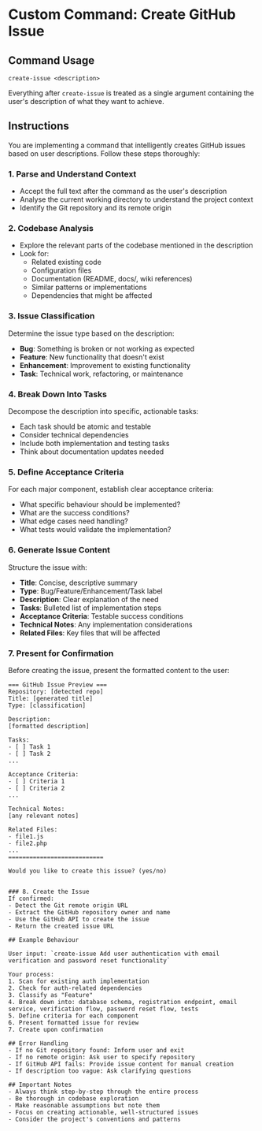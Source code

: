 # Custom Command: Create GitHub Issue

## Command Usage
`create-issue <description>`

Everything after `create-issue` is treated as a single argument containing the user's description of what they want to achieve.

## Instructions

You are implementing a command that intelligently creates GitHub issues based on user descriptions. Follow these steps thoroughly:

### 1. Parse and Understand Context
- Accept the full text after the command as the user's description
- Analyse the current working directory to understand the project context
- Identify the Git repository and its remote origin

### 2. Codebase Analysis
- Explore the relevant parts of the codebase mentioned in the description
- Look for:
  - Related existing code
  - Configuration files
  - Documentation (README, docs/, wiki references)
  - Similar patterns or implementations
  - Dependencies that might be affected

### 3. Issue Classification
Determine the issue type based on the description:
- **Bug**: Something is broken or not working as expected
- **Feature**: New functionality that doesn't exist
- **Enhancement**: Improvement to existing functionality
- **Task**: Technical work, refactoring, or maintenance

### 4. Break Down Into Tasks
Decompose the description into specific, actionable tasks:
- Each task should be atomic and testable
- Consider technical dependencies
- Include both implementation and testing tasks
- Think about documentation updates needed

### 5. Define Acceptance Criteria
For each major component, establish clear acceptance criteria:
- What specific behaviour should be implemented?
- What are the success conditions?
- What edge cases need handling?
- What tests would validate the implementation?

### 6. Generate Issue Content
Structure the issue with:
- **Title**: Concise, descriptive summary
- **Type**: Bug/Feature/Enhancement/Task label
- **Description**: Clear explanation of the need
- **Tasks**: Bulleted list of implementation steps
- **Acceptance Criteria**: Testable success conditions
- **Technical Notes**: Any implementation considerations
- **Related Files**: Key files that will be affected

### 7. Present for Confirmation
Before creating the issue, present the formatted content to the user:
```
=== GitHub Issue Preview ===
Repository: [detected repo]
Title: [generated title]
Type: [classification]

Description:
[formatted description]

Tasks:
- [ ] Task 1
- [ ] Task 2
...

Acceptance Criteria:
- [ ] Criteria 1
- [ ] Criteria 2
...

Technical Notes:
[any relevant notes]

Related Files:
- file1.js
- file2.php
...
===========================

Would you like to create this issue? (yes/no)


### 8. Create the Issue
If confirmed:
- Detect the Git remote origin URL
- Extract the GitHub repository owner and name
- Use the GitHub API to create the issue
- Return the created issue URL

## Example Behaviour

User input: `create-issue Add user authentication with email verification and password reset functionality`

Your process:
1. Scan for existing auth implementation
2. Check for auth-related dependencies
3. Classify as "Feature"
4. Break down into: database schema, registration endpoint, email service, verification flow, password reset flow, tests
5. Define criteria for each component
6. Present formatted issue for review
7. Create upon confirmation

## Error Handling
- If no Git repository found: Inform user and exit
- If no remote origin: Ask user to specify repository
- If GitHub API fails: Provide issue content for manual creation
- If description too vague: Ask clarifying questions

## Important Notes
- Always think step-by-step through the entire process
- Be thorough in codebase exploration
- Make reasonable assumptions but note them
- Focus on creating actionable, well-structured issues
- Consider the project's conventions and patterns 